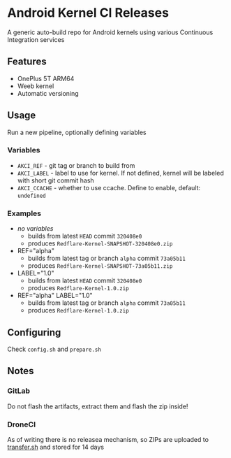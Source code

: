 # Android Kernel CI Releases
A generic auto-build repo for Android kernels using various Continuous Integration services

## Features
* OnePlus 5T ARM64
* Weeb kernel
* Automatic versioning

## Usage
Run a new pipeline, optionally defining variables
### Variables
* `AKCI_REF` - git tag or branch to build from
* `AKCI_LABEL` - label to use for kernel. If not defined, kernel will be labeled with short git commit hash
* `AKCI_CCACHE` - whether to use ccache. Define to enable, default: `undefined`
### Examples
* *no variables* 
    * builds from latest `HEAD` commit `320408e0`
    * produces `Redflare-Kernel-SNAPSHOT-320408e0.zip`
* REF="alpha"
    * builds from latest tag or branch `alpha` commit `73a05b11`
    * produces `Redflare-Kernel-SNAPSHOT-73a05b11.zip`
* LABEL="1.0"
    * builds from latest `HEAD` commit `320408e0`
    * produces `Redflare-Kernel-1.0.zip`
* REF="alpha" LABEL="1.0"
    * builds from latest tag or branch `alpha` commit `73a05b11`
    * produces `Redflare-Kernel-1.0.zip`

## Configuring
Check `config.sh` and `prepare.sh`

## Notes
### GitLab
Do not flash the artifacts, extract them and flash the zip inside!
### DroneCI
As of writing there is no releasea mechanism, so ZIPs are uploaded to [transfer.sh](https://transfer.sh) and stored for 14 days
